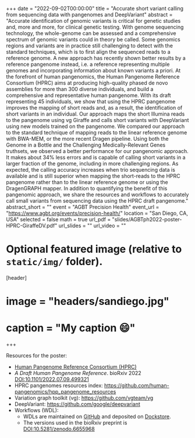 +++
date = "2022-09-02T00:00:00"
title = "Accurate short variant calling from sequencing data with pangenomes and DeepVariant"
abstract = "Accurate identification of genomic variants is critical for genetic studies and, more and more, for clinical genetic testing. With genome sequencing technology, the whole-genome can be assessed and a comprehensive spectrum of genomic variants could in theory be called. Some genomics regions and variants are in practice still challenging to detect with the standard techniques, which is to first align the sequenced reads to a reference genome. A new approach has recently shown better results by a reference pangenome instead, i.e. a reference representing multiple genomes and incorporating information about known variants a priori. At the forefront of human pangenomics, the Human Pangenome Reference Consortium (HPRC) aims at producing high-quality phased de novo assemblies for more than 300 diverse individuals, and build a comprehensive and representative human pangenome. With its draft representing 45 individuals, we show that using the HPRC pangenome improves the mapping of short reads and, as a result, the identification of short variants in an individual. Our approach maps the short Illumina reads to the pangenome using vg Giraffe and calls short variants with DeepVariant using new models trained on the pangenome. We compared our approach to the standard technique of mapping reads to the linear reference genome with BWA-MEM, or the more recent Dragen pipeline. Using both the Genome in a Bottle and the Challenging Medically-Relevant Genes truthsets, we observed a better performance for our pangenomic approach. It makes about 34% less errors and is capable of calling short variants in a larger fraction of the genome, including in more challenging regions. As expected, the calling accuracy increases when trio sequencing data is available and is still superior when mapping the short-reads to the HPRC pangenome rather than to the linear reference genome or using the DragenGRAPH mapper. In addition to quantifying the benefit of this pangenomic approach, we share the resources and workflows to accurately call small variants from sequencing data using the HPRC draft pangenome."
abstract_short = ""
event = "AGBT Precision Health"
event_url = "https://www.agbt.org/events/precision-health/"
location = "San Diego, CA, USA"
selected = false
math = true
url_pdf = "slides/AGBTph2022-poster-HPRC-GiraffeDV.pdf"
url_slides = ""
url_video = ""
# Optional featured image (relative to `static/img/` folder).
[header]
# image = "headers/sandiego.jpg"
# caption = "My caption :smile:"
+++

Resources for the poster:

- [Human Pangenome Reference Consortium (HPRC)](https://humanpangenome.org/)
- *A Draft Human Pangenome Reference*. bioRxiv 2022 [DOI:10.1101/2022.07.09.499321](https://doi.org/10.1101/2022.07.09.499321)
- HPRC pangenomes resources index: https://github.com/human-pangenomics/hpp_pangenome_resources
- Variation graph toolkit (vg): https://github.com/vgteam/vg
- DeepVariant: https://github.com/google/deepvariant
- Workflows (WDL): 
    - WDLs are maintained on [GitHub](https://github.com/vgteam/vg_wdl) and deposited on [Dockstore](https://dockstore.org/workflows/github.com/vgteam/vg_wdl/GiraffeDeepVariantLite:giraffe-dv-dt-hprcy1?tab=info).
    - The versions used in the bioRxiv preprint is [DOI:10.5281/zenodo.6655968](https://doi.org/10.5281/zenodo.6655968)

